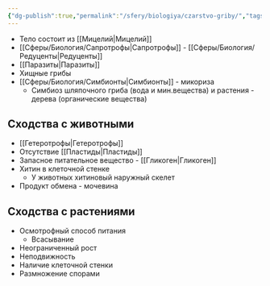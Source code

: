```yaml
---
{"dg-publish":true,"permalink":"/sfery/biologiya/czarstvo-griby/","tags":["Микология"]}
---
```


- Тело состоит из [[Мицелий\|Мицелий]]
- [[Сферы/Биология/Сапротрофы\|Сапротрофы]]  - [[Сферы/Биология/Редуценты\|Редуценты]]
- [[Паразиты\|Паразиты]] 
- Хищные грибы 
- [[Сферы/Биология/Симбионты\|Симбионты]] - микориза
	- Симбиоз шляпочного гриба (вода и мин.вещества) и растения - дерева (органические вещества)
## Сходства с животными
- [[Гетеротрофы\|Гетеротрофы]]
- Отсутствие [[Пластиды\|Пластиды]]
- Запасное питательное вещество - [[Гликоген\|Гликоген]]
- Хитин в клеточной стенке 
	-  У животных хитиновый наружный скелет 
- Продукт обмена - мочевина
## Сходства с растениями
- Осмотрофный способ питания
	- Всасывание
- Неограниченный рост
- Неподвижность
- Наличие клеточной стенки
- Размножение спорами 